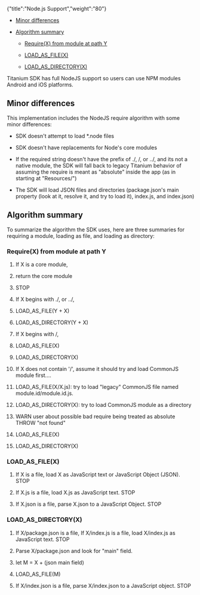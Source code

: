 {"title":"Node.js Support","weight":"80"}

* [Minor differences](#Minordifferences)

* [Algorithm summary](#Algorithmsummary)

  * [Require(X) from module at path Y](#Require(X)frommoduleatpathY)

  * [LOAD\_AS\_FILE(X)](#LOAD_AS_FILE(X))

  * [LOAD\_AS\_DIRECTORY(X)](#LOAD_AS_DIRECTORY(X))


Titanium SDK has full NodeJS support so users can use NPM modules Android and iOS platforms.

## Minor differences

This implementation includes the NodeJS require algorithm with some minor differences:

* SDK doesn't attempt to load \*.node files

* SDK doesn't have replacements for Node's core modules

* If the required string doesn't have the prefix of ./, /, or ../, and its not a native module, the SDK will fall back to legacy Titanium behavior of assuming the require is meant as "absolute" inside the app (as in starting at "Resources/")

* The SDK will load JSON files and directories (package.json's main property (look at it, resolve it, and try to load it), index.js, and index.json)


## Algorithm summary

To summarize the algorithm the SDK uses, here are three summaries for requiring a module, loading as file, and loading as directory:

### Require(X) from module at path Y

1. If X is a core module,

  1. return the core module

  2. STOP

2. If X begins with ./, or ../,

  1. LOAD\_AS\_FILE(Y + X)

  2. LOAD\_AS\_DIRECTORY(Y + X)

3. If X begins with /,

  1. LOAD\_AS\_FILE(X)

  2. LOAD\_AS\_DIRECTORY(X)

4. If X does not contain '/', assume it should try and load CommonJS module first....

  1. LOAD\_AS\_FILE(X/X.js): try to load "legacy" CommonJS file named module.id/module.id.js.

  2. LOAD\_AS\_DIRECTORY(X): try to load CommonJS module as a directory

5. WARN user about possible bad require being treated as absolute THROW "not found"

  1. LOAD\_AS\_FILE(X)

  2. LOAD\_AS\_DIRECTORY(X)


### LOAD\_AS\_FILE(X)

1. If X is a file, load X as JavaScript text or JavaScript Object (JSON). STOP

2. If X.js is a file, load X.js as JavaScript text. STOP

3. If X.json is a file, parse X.json to a JavaScript Object. STOP


### LOAD\_AS\_DIRECTORY(X)

1. If X/package.json is a file, If X/index.js is a file, load X/index.js as JavaScript text. STOP

  1. Parse X/package.json and look for "main" field.

  2. let M = X + (json main field)

  3. LOAD\_AS\_FILE(M)

2. If X/index.json is a file, parse X/index.json to a JavaScript object. STOP
